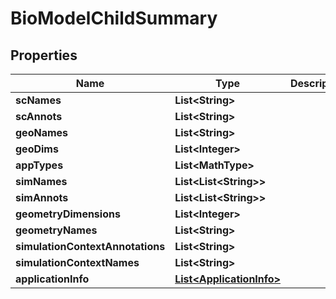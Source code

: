 

# BioModelChildSummary


## Properties

| Name | Type | Description | Notes |
|------------ | ------------- | ------------- | -------------|
|**scNames** | **List&lt;String&gt;** |  |  [optional] |
|**scAnnots** | **List&lt;String&gt;** |  |  [optional] |
|**geoNames** | **List&lt;String&gt;** |  |  [optional] |
|**geoDims** | **List&lt;Integer&gt;** |  |  [optional] |
|**appTypes** | **List&lt;MathType&gt;** |  |  [optional] |
|**simNames** | **List&lt;List&lt;String&gt;&gt;** |  |  [optional] |
|**simAnnots** | **List&lt;List&lt;String&gt;&gt;** |  |  [optional] |
|**geometryDimensions** | **List&lt;Integer&gt;** |  |  [optional] |
|**geometryNames** | **List&lt;String&gt;** |  |  [optional] |
|**simulationContextAnnotations** | **List&lt;String&gt;** |  |  [optional] |
|**simulationContextNames** | **List&lt;String&gt;** |  |  [optional] |
|**applicationInfo** | [**List&lt;ApplicationInfo&gt;**](ApplicationInfo.md) |  |  [optional] |



